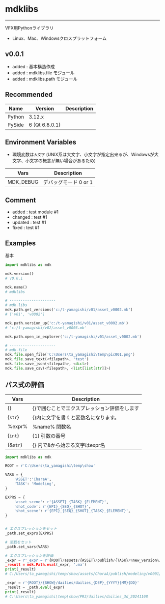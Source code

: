 # mdklibs
---
VFX用Pythonライブラリ
- Linux、Mac、Windowsクロスプラットフォーム

## v0.0.1
- added : 基本構造作成
- added : mdklibs.file モジュール
- added : mdklibs.path モジュール


## Recommended 
| Name | Version | Description |
| ---- | ---- | ---- |
| Python | 3.12.x |
| PySide | 6 (Qt 6.8.0.1) |


## Environment Variables
- 環境変数は`大文字` (UNIX系は大文字、小文字が指定出来るが、Windowsが大文字、小文字の概念が無い場合があるため)

| Vars | Description |
| ---- | ---- |
| MDK_DEBUG | デバッグモード 0 or 1 |

## Comment
- added : test module #1
- changed : test #1
- updated : test #1
- fixed : test #1

## Examples
基本
``` python
import mdklibs as mdk

mdk.version()
# v0.0.1

mdk.name()
# mdklibs

# ---------------------
# mdk.libs
mdk.path.get_versions('c:/t-yamagishi/v01/asset_v0002.mb')
# ['v01', 'v0002']

mdk.path.version_up('c:/t-yamagishi/v01/asset_v0002.mb')
# 'c:/t-yamagishi/v02/asset_v0003.mb'

mdk.path.open_in_explorer('c:/t-yamagishi/v01/asset_v0002.mb')

# ---------------------
# mdk.file
mdk.file.open_file('C:\Users\ta_yamagishi\temp\pic001.png')
mdk.file.save_text(<filepath>, 'test')
mdk.file.save_json(<filepath>, <dict>)
mdk.file.save_csv(<filepath>, <list[list[str]]>)
```

## パス式の評価
| Vars | Description |
| ---- | ---- |
| {} | {}で囲むことでエクスプレッション評価をします |
| {`str`} | {}内に文字を書くと変数名になります。 |
| %expr% | %name% 関数名 |
| {`int`} | {1} 引数の番号 |
| {&`str`} | {} 内で&から始まる文字はexpr名 |


``` python
import mdklibs as mdk

ROOT = r'C:\Users\ta_yamagishi\temp\show'

VARS = {
    'ASSET':'CharaA',
    'TASK': 'Modeling',
}

EXPRS = {
    'asset_scene': r'{ASSET}_{TASK}_{ELEMENT}',
    'shot_code': r'{EPI}_{SEQ}_{SHOT}',
    'shot_scene': r'{EPI}_{SEQ}_{SHOT}_{TASK}_{ELEMENT}',
}


# エクスプレッションをセット
_path.set_exprs(EXPRS)

# 変数をセット
_path.set_vars(VARS)

# エクスプレッションを評価
_expr = r'_expr = r'{ROOT}/assets/{ASSET}/publish/{TASK}/%new_version%/{&asset_scene}_%new_version%{EXT}'
_result = mdk.Path.eval(_expr, '.ma')
print(_result)
# C:/Users/ta_yamagishi/temp/show/assets/CharaA/publish/modeling/v0001/CharaA_modeling_head_v0001.mb

_expr = r'{ROOT}/{SHOW}/dailies/dailies_{DEP}_{YYYY}{MM}{DD}'
_result = _path.eval(_expr)
print(_result)
# C:\Users\ta_yamagishi\temp\show/PRJ/dailies/dailies_3d_20241108
```